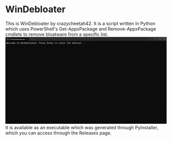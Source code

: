 # WinDebloater
This is WinDebloater by crazycheetah42. It is a script written in Python which uses PowerShell's Get-AppxPackage and Remove-AppxPackage cmdlets to remove bloatware from a specific list.
<img src="screenshot.png">
It is available as an executable which was generated through PyInstaller, which you can access through the Releases page.